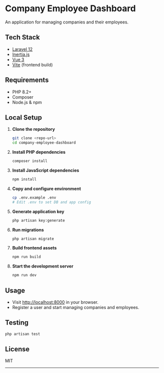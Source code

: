 # Company Employee Dashboard

An application for managing companies and their employees.

## Tech Stack

- [Laravel 12](https://laravel.com/)
- [Inertia.js](https://inertiajs.com/)
- [Vue 3](https://vuejs.org/)
- [Vite](https://vitejs.dev/) (frontend build)

## Requirements

- PHP 8.2+
- Composer
- Node.js & npm

## Local Setup

1. **Clone the repository**
    ```sh
    git clone <repo-url>
    cd company-employee-dashboard
    ```

2. **Install PHP dependencies**
    ```sh
    composer install
    ```

3. **Install JavaScript dependencies**
    ```sh
    npm install
    ```

4. **Copy and configure environment**
    ```sh
    cp .env.example .env
    # Edit .env to set DB and app config
    ```

5. **Generate application key**
    ```sh
    php artisan key:generate
    ```

6. **Run migrations**
    ```sh
    php artisan migrate
    ```

7. **Build frontend assets**
    ```sh
    npm run build
    ```

8. **Start the development server**
    ```sh
    npm run dev
    ```

## Usage

- Visit [http://localhost:8000](http://localhost:8000) in your browser.
- Register a user and start managing companies and employees.


## Testing

```sh
php artisan test
```

## License

MIT

---
